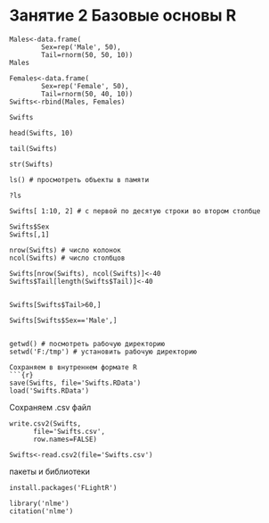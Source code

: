 # Занятие 2 Базовые основы R
```{r}
Males<-data.frame(
        Sex=rep('Male', 50),
        Tail=rnorm(50, 50, 10))
Males

Females<-data.frame(
        Sex=rep('Female', 50),
        Tail=rnorm(50, 40, 10))
Swifts<-rbind(Males, Females)

Swifts

head(Swifts, 10)

tail(Swifts)

str(Swifts)

ls() # просмотреть объекты в памяти

?ls

Swifts[ 1:10, 2] # с первой по десятую строки во втором столбце

Swifts$Sex
Swifts[,1]

nrow(Swifts) # число колонок
ncol(Swifts) # число столбцов

Swifts[nrow(Swifts), ncol(Swifts)]<-40
Swifts$Tail[length(Swifts$Tail)]<-40


Swifts[Swifts$Tail>60,]

Swifts[Swifts$Sex=='Male',]


getwd() # посмотреть рабочую директорию
setwd('F:/tmp') # установить рабочую директорию

Сохраняем в внутреннем формате R
```{r}
save(Swifts, file='Swifts.RData')
load('Swifts.RData')
```



Сохраняем .csv файл
```{r}
write.csv2(Swifts, 
      file='Swifts.csv',
      row.names=FALSE)

Swifts<-read.csv2(file='Swifts.csv')
```

пакеты и библиотеки
```{r}
install.packages('FLightR')

library('nlme')
citation('nlme')

```
